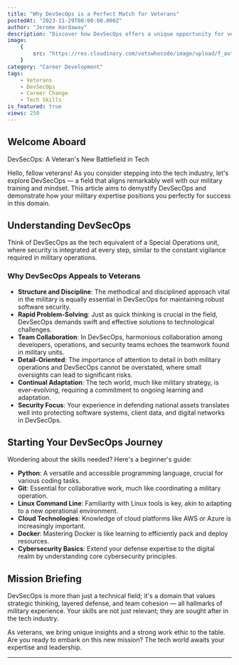 ```yaml
---
title: "Why DevSecOps is a Perfect Match for Veterans"
postedAt: "2023-11-29T08:00:00.000Z"
author: "Jerome Hardaway"
description: "Discover how DevSecOps offers a unique opportunity for veterans transitioning into tech. This article highlights the synergy between military skills and DevSecOps, providing a roadmap for veterans seeking a new career in this dynamic field."
image:
    {
        src: "https://res.cloudinary.com/vetswhocode/image/upload/f_auto,q_auto,g_auto/v1701300055/devsecops_mxck8o.png",
    }
category: "Career Development"
tags:
    - Veterans
    - DevSecOps
    - Career Change
    - Tech Skills
is_featured: true
views: 250
---
```


## Welcome Aboard

DevSecOps: A Veteran's New Battlefield in Tech

Hello, fellow veterans! As you consider stepping into the tech industry, let's explore DevSecOps — a field that aligns remarkably well with our military training and mindset. This article aims to demystify DevSecOps and demonstrate how your military expertise positions you perfectly for success in this domain.

## Understanding DevSecOps

Think of DevSecOps as the tech equivalent of a Special Operations unit, where security is integrated at every step, similar to the constant vigilance required in military operations.

### Why DevSecOps Appeals to Veterans

-   **Structure and Discipline**: The methodical and disciplined approach vital in the military is equally essential in DevSecOps for maintaining robust software security.
-   **Rapid Problem-Solving**: Just as quick thinking is crucial in the field, DevSecOps demands swift and effective solutions to technological challenges.
-   **Team Collaboration**: In DevSecOps, harmonious collaboration among developers, operations, and security teams echoes the teamwork found in military units.
-   **Detail-Oriented**: The importance of attention to detail in both military operations and DevSecOps cannot be overstated, where small oversights can lead to significant risks.
-   **Continual Adaptation**: The tech world, much like military strategy, is ever-evolving, requiring a commitment to ongoing learning and adaptation.
-   **Security Focus**: Your experience in defending national assets translates well into protecting software systems, client data, and digital networks in DevSecOps.

## Starting Your DevSecOps Journey

Wondering about the skills needed? Here's a beginner's guide:

-   **Python**: A versatile and accessible programming language, crucial for various coding tasks.
-   **Git**: Essential for collaborative work, much like coordinating a military operation.
-   **Linux Command Line**: Familiarity with Linux tools is key, akin to adapting to a new operational environment.
-   **Cloud Technologies**: Knowledge of cloud platforms like AWS or Azure is increasingly important.
-   **Docker**: Mastering Docker is like learning to efficiently pack and deploy resources.
-   **Cybersecurity Basics**: Extend your defense expertise to the digital realm by understanding core cybersecurity principles.

## Mission Briefing

DevSecOps is more than just a technical field; it's a domain that values strategic thinking, layered defense, and team cohesion — all hallmarks of military experience. Your skills are not just relevant; they are sought after in the tech industry.

As veterans, we bring unique insights and a strong work ethic to the table. Are you ready to embark on this new mission? The tech world awaits your expertise and leadership.

---
